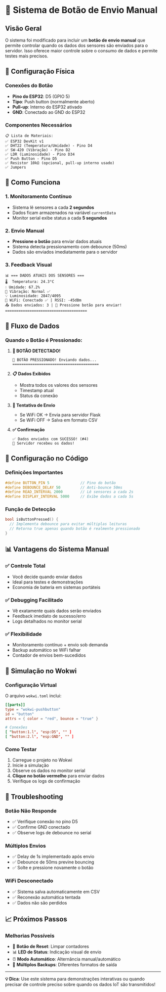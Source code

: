# 🔘 Sistema de Botão de Envio Manual

## Visão Geral

O sistema foi modificado para incluir um **botão de envio manual** que permite controlar quando os dados dos sensores são enviados para o servidor. Isso oferece maior controle sobre o consumo de dados e permite testes mais precisos.

## 🔧 Configuração Física

### Conexões do Botão
- **Pino do ESP32**: D5 (GPIO 5)
- **Tipo**: Push button (normalmente aberto)
- **Pull-up**: Interno do ESP32 ativado
- **GND**: Conectado ao GND do ESP32

### Componentes Necessários
```
📋 Lista de Materiais:
✅ ESP32 DevKit v1
✅ DHT22 (Temperatura/Umidade) - Pino D4
✅ SW-420 (Vibração) - Pino D2  
✅ LDR (Luminosidade) - Pino D34
✅ Push Button - Pino D5
✅ Resistor 10kΩ (opcional, pull-up interno usado)
✅ Jumpers
```

## 🚀 Como Funciona

### 1. **Monitoramento Contínuo**
- Sistema lê sensores a cada **2 segundos**
- Dados ficam armazenados na variável `currentData`
- Monitor serial exibe status a cada **5 segundos**

### 2. **Envio Manual**
- **Pressione o botão** para enviar dados atuais
- Sistema detecta pressionamento com debounce (50ms)
- Dados são enviados imediatamente para o servidor

### 3. **Feedback Visual**
```
📊 === DADOS ATUAIS DOS SENSORES ===
🌡️  Temperatura: 24.3°C
💧 Umidade: 67.2%
📳 Vibração: Normal ✅
💡 Luminosidade: 2847/4095
📶 WiFi: Conectado ✅ | RSSI: -45dBm
📤 Dados enviados: 3 | 🔘 Pressione botão para enviar!
=====================================
```

## 📡 Fluxo de Dados

### Quando o Botão é Pressionado:

1. **🔘 BOTÃO DETECTADO!**
   ```
   🔘 BOTÃO PRESSIONADO! Enviando dados...
   =======================================
   ```

2. **📋 Dados Exibidos**
   - Mostra todos os valores dos sensores
   - Timestamp atual
   - Status da conexão

3. **📡 Tentativa de Envio**
   - Se WiFi OK → Envia para servidor Flask
   - Se WiFi OFF → Salva em formato CSV

4. **✅ Confirmação**
   ```
   ✅ Dados enviados com SUCESSO! (#4)
   🎉 Servidor recebeu os dados!
   ```

## 🔧 Configuração no Código

### Definições Importantes
```cpp
#define BUTTON_PIN 5              // Pino do botão
#define DEBOUNCE_DELAY 50         // Anti-bounce 50ms
#define READ_INTERVAL 2000        // Lê sensores a cada 2s
#define DISPLAY_INTERVAL 5000     // Exibe dados a cada 5s
```

### Função de Detecção
```cpp
bool isButtonPressed() {
  // Implementa debounce para evitar múltiplas leituras
  // Retorna true apenas quando botão é realmente pressionado
}
```

## 📊 Vantagens do Sistema Manual

### ✅ **Controle Total**
- Você decide quando enviar dados
- Ideal para testes e demonstrações
- Economia de bateria em sistemas portáteis

### ✅ **Debugging Facilitado**
- Vê exatamente quais dados serão enviados
- Feedback imediato de sucesso/erro
- Logs detalhados no monitor serial

### ✅ **Flexibilidade**
- Monitoramento contínuo + envio sob demanda
- Backup automático se WiFi falhar
- Contador de envios bem-sucedidos

## 🔧 Simulação no Wokwi

### Configuração Virtual
O arquivo `wokwi.toml` inclui:
```toml
[[parts]]
type = "wokwi-pushbutton"
id = "button"
attrs = { color = "red", bounce = "true" }

# Conexões
[ "button:1.l", "esp:D5", "" ]
[ "button:2.l", "esp:GND", "" ]
```

### Como Testar
1. Carregue o projeto no Wokwi
2. Inicie a simulação
3. Observe os dados no monitor serial
4. **Clique no botão vermelho** para enviar dados
5. Verifique os logs de confirmação

## 🚨 Troubleshooting

### Botão Não Responde
- ✅ Verifique conexão no pino D5
- ✅ Confirme GND conectado
- ✅ Observe logs de debounce no serial

### Múltiplos Envios
- ✅ Delay de 1s implementado após envio
- ✅ Debounce de 50ms previne bouncing
- ✅ Solte e pressione novamente o botão

### WiFi Desconectado
- ✅ Sistema salva automaticamente em CSV
- ✅ Reconexão automática tentada
- ✅ Dados não são perdidos

## 📈 Próximos Passos

### Melhorias Possíveis
- 🔄 **Botão de Reset**: Limpar contadores
- 📊 **LED de Status**: Indicação visual de envio
- ⏰ **Modo Automático**: Alternância manual/automático
- 💾 **Múltiplos Backups**: Diferentes formatos de saída

---

**💡 Dica**: Use este sistema para demonstrações interativas ou quando precisar de controle preciso sobre quando os dados IoT são transmitidos! 